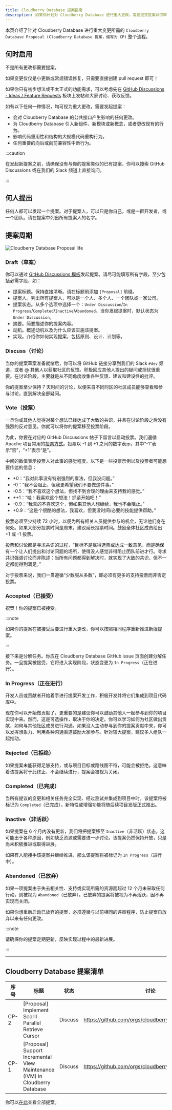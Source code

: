 ```yaml
---
title: Cloudberry Database 提案指南
description: 如果你计划对 Cloudberry Database 进行重大更改，需要提交提案以供审阅。
---
```


本页介绍了针对 Cloudberry Database 进行重大变更所需的 `Cloudberry Database Proposal (Cloudberry Database 提案，缩写为 CP)` 整个流程。

## 何时启用

不是所有更改都需要提案。

如果变更仅仅是小更新或常规错误修复，只需要直接创建 pull request 即可！

如果你只有初步想法或不太正式的功能需求，可以考虑先在 [GitHub Discussions - Ideas / Feature
Requests](https://github.com/orgs/cloudberrydb/discussions/new?category=ideas-feature-requests) 板块上发帖和大家讨论、获取反馈。

如有以下任何一种情况，均可视为重大更改，需要发起提案：

- 会对 Cloudberry Database 的公共接口产生影响的任何更改。
- 为 Cloudberry Database 引入新组件、新模块或新概念，或者更改现有的行为。
- 影响代码重用性和结构的大规模代码重构行为。
- 任何重要的向后或向前兼容性中断行为。

:::caution

在发起新提案之前，请确保没有与你的提案类似的已有提案，你可以搜索 GitHub Discussions 或在我们的 Slack 频道上直接询问。

:::

## 何人提出

任何人都可以发起一个提案。对于提案人，可以只是你自己，或是一群开发者，或一个团队。请在提案中列出所有提案人的名字。

## 提案周期

![Cloudberry Database Proposal life](/img/proposal-life.png)

### Draft（草案）

你可以通过 [GitHub Discussions 模板](https://github.com/orgs/cloudberrydb/discussions/new?category=proposal)发起提案。请尽可能填写所有字段，至少包括必需字段，如：

- 提案标题。保持直接清晰。请在标题前添加 `[Proposal]` 前缀。
- 提案人。列出所有提案人，可以是一个人、多个人、一个团队或一家公司。
- 提案状态。从多个选项中选择一个：`Under Discussion`/`In Progress`/`Completed`/`Inactive`/`Abandoned`。当你发起提案时，默认状态为 `Under Discussion`。
- 摘要。简要描述你的提案内容。
- 动机。概述动机以及为什么应该实施该提案。
- 实现。介绍你如何实现提案，包括原则、设计、计划等。

### Discuss（讨论）

当你的提案草案准备就绪后，你可以将 GitHub 链接分享到我们的 Slack `#dev` 频道，或者 @ 其他人以获取社区的反馈。积极回应其他人提出的疑问或担忧很重要。在讨论阶段，主要就是从不同角度收集各种反馈、建议和建设性的批评。

你的提案至少保持 7 天时间的讨论，以便来自不同时区的社区成员能够查看和参与讨论，直到解决全部疑问。

### Vote（投票）

一旦你或其他人觉得对某个想法已经达成了大致的共识，并且在讨论阶段之后没有强烈的反对意见，你就可以将你的提案移至投票阶段。

为此，你要在对应的 GitHub Discussions 帖子下留言以启动投票。我们遵循 Apache 项目常用的[投票方式](https://www.apache.org/foundation/voting.html#votes-on-code-modification)。投票以 -1 到 +1 之间的数字表示，其中“-1”表示“否”，“+1”表示“是”。

中间的数值表示投票人对此事的感觉程度。以下是一些投票示例以及投票者可能想要传达的信息：

- +0：“我对此事没有特别强烈的看法，但我没问题。”
- -0：“我不会阻止，但我更希望我们不要做这件事。”
- -0.5：“我不喜欢这个想法，但找不到合理的理由来支持我的感觉。”
- ++1：“哇！我喜欢这个想法！抓紧开始吧！”
- -0.9：“我真的不喜欢这个，但如果其他人想继续，我也不会阻止。”
- +0.9：“这是个很酷的想法，我喜欢，但我没时间/必要的技能提供帮助。”

投票必须至少持续 72 小时，以便为所有相关人员提供参与的机会，无论他们身在何处。如果大部分投票时间是周末，建议延长投票时间。鼓励全体社区成员给出 +1 或 -1 投票。

投票和讨论都是寻求共识的过程，“目标不是赢得选票或达成一致意见，而是确保有一个让人们提出和讨论问题的场所，使得没人感觉非得阻止团队前进才行。寻求共识强调讨论而非陈述：当所有问题都得到解决时，就实现了大致的共识，但不一定都能得到满足。”

对于投票来说，我们一贯遵循“少数服从多数”，即必须有更多的支持投票而非否定投票。

### Accepted（已接受）

祝贺！你的提案已被接受。

:::note

如果你的提案在被接受后要进行重大更改，你可以按照相同程序重新推进新版提案。

:::

接下来是分解任务。你应在 Cloudberry Database GitHub issue 页面创建分解任务。一旦提案被接受，它将进入实现阶段，状态变更为 `In Progress`（正在进行）。

### In Progress（正在进行）

开发人员或贡献者开始着手进行提案开发工作，积极开发并将它们集成到项目代码库中。

现在你可以开始做贡献了，更重要的是建议你可以鼓励其他人一起参与到你的项目实现中来。然而，这是可选操作，取决于你的决定。你可以学习如何为社区做出贡献，如何与其他社区成员进行沟通。如果没人主动参与到你的提案贡献中来，你可以发挥想象力、利用各种沟通渠道鼓励大家参与。针对较大提案，建议多人组队一起推动。

### Rejected（已拒绝）

如果提案未能获得足够支持，或与项目目标或路线图不符，可能会被拒绝。这意味着该提案将于此终止、不会继续进行，提案会被视为关闭。

### Completed（已完成）

当所有提议的变更和相关任务完全实现、经过测试并集成到项目中时，该提案将被标记为 `Completed`（已完成）。新特性或增强功能将随后续项目发版正式推出。

### Inactive（非活跃）

如果提案在 6 个月内没有更新，我们将把提案移至 `Inactive`（非活跃）状态。这可能出于各种原因，例如缺乏资源或需要进一步讨论。该提案仍然保持开放，只是尚未积极推进或取得进展。

如果有人能接手该提案并继续推进，那么该提案将被标记为 `In Progress`（进行中）。

### Abandoned（已放弃）

如果一项提案由于失去相关性、支持或实现所需的资源而超过 12 个月未采取任何行动，则被视为 `Abandoned`（已放弃）。已放弃的提案将被视为不再活跃，因不再实现而关闭。

如果你想重新启动已放弃的提案，必须遵循与以前相同的评审程序，防止提案自放弃以来有任何更改。

:::note

请确保你的提案定期更新，反映实现过程中的最新进展。

:::

---

## Cloudberry Database 提案清单

| 序号  | 标题   | 状态  | 讨论   |
| ---- | ---------------------------------------------------------------------------- | ------- | ---------------------------------------------------- |
| CP-2 | [Proposal] Implement Scorll Parallel Retrieve Cursor                         | Discuss | https://github.com/orgs/cloudberrydb/discussions/120 |
| CP-1 | [Proposal] Support Incremental View Maintenance (IVM) in Cloudberry Database | Discuss | https://github.com/orgs/cloudberrydb/discussions/36  |

你可以[在此](https://github.com/cloudberrydb/community)查看全部提案。

